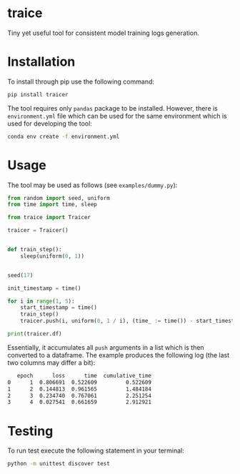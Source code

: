 # traice

Tiny yet useful tool for consistent model training logs generation.

# Installation

To install through pip use the following command:

```sh
pip install traicer
```

The tool requires only `pandas` package to be installed. However, there is `environment.yml` file which can be used for the same environment which is used for developing the tool:

```sh
conda env create -f environment.yml
```

# Usage

The tool may be used as follows (see `examples/dummy.py`):

```py
from random import seed, uniform
from time import time, sleep

from traice import Traicer

traicer = Traicer()


def train_step():
    sleep(uniform(0, 1))


seed(17)

init_timestamp = time()

for i in range(1, 5):
    start_timestamp = time()
    train_step()
    traicer.push(i, uniform(0, 1 / i), (time_ := time()) - start_timestamp, time_ - init_timestamp)

print(traicer.df)
```

Essentially, it accumulates all `push` arguments in a list which is then converted to a dataframe. The example produces the following log (the last two columns may differ a bit):

```sh
   epoch      loss      time  cumulative_time
0      1  0.806691  0.522609         0.522609
1      2  0.144813  0.961565         1.484184
2      3  0.234740  0.767061         2.251254
3      4  0.027541  0.661659         2.912921
```

# Testing

To run test execute the following statement in your terminal:

```sh
python -m unittest discover test
```
